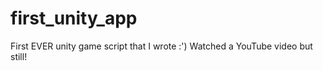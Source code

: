 # first_unity_app

First EVER unity game script that I wrote :') Watched a YouTube video but still!
